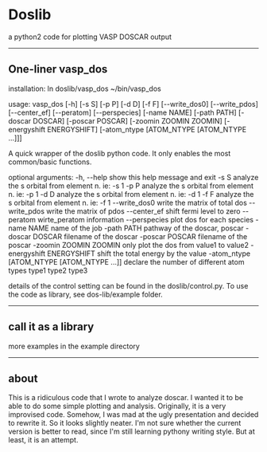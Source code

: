 # Doslib

a python2 code for plotting VASP DOSCAR output

---
## One-liner vasp_dos

installation: ln doslib/vasp_dos ~/bin/vasp_dos

usage: vasp_dos [-h] [-s S] [-p P] [-d D] [-f F] [--write_dos0] [--write_pdos]
                [--center_ef] [--peratom] [--perspecies] [-name NAME]
                [-path PATH] [-doscar DOSCAR] [-poscar POSCAR]
                [-zoomin ZOOMIN ZOOMIN] [-energyshift ENERGYSHIFT]
                [-atom_ntype [ATOM_NTYPE [ATOM_NTYPE ...]]]

A quick wrapper of the doslib python code. It only enables the most
common/basic functions.

optional arguments:
  -h, --help            show this help message and exit
  -s S                  analyze the s orbital from element n. ie: -s 1
  -p P                  analyze the s orbital from element n. ie: -p 1
  -d D                  analyze the s orbital from element n. ie: -d 1
  -f F                  analyze the s orbital from element n. ie: -f 1
  --write_dos0          write the matrix of total dos
  --write_pdos          write the matrix of pdos
  --center_ef           shift fermi level to zero
  --peratom             wirte_peratom information
  --perspecies          plot dos for each species
  -name NAME            name of the job
  -path PATH            pathway of the doscar, poscar
  -doscar DOSCAR        filename of the doscar
  -poscar POSCAR        filename of the poscar
  -zoomin ZOOMIN ZOOMIN
                        only plot the dos from value1 to value2
  -energyshift ENERGYSHIFT
                        shift the total energy by the value
  -atom_ntype [ATOM_NTYPE [ATOM_NTYPE ...]]
                        declare the number of different atom types type1 type2
                        type3

details of the control setting can be found in the doslib/control.py. To use
the code as library, see dos-lib/example folder.

---

## call it as a library

more examples in the example directory

---

## about

This is a ridiculous code that I wrote to analyze doscar. I wanted it to be able to do some simple plotting and analysis. Originally, it is a very improvised code. Somehow, I was mad at the ugly presentation and decided to rewrite it. So it looks slightly neater. I'm not sure whether the current version is better to read, since I'm still learning pythony writing style. But at least, it is an attempt.


